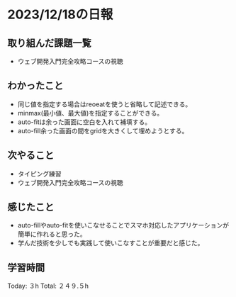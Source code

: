 # 2023/12/18の日報
## 取り組んだ課題一覧
* ウェブ開発入門完全攻略コースの視聴
## わかったこと
* 同じ値を指定する場合はreoeatを使うと省略して記述できる。
* minmax(最小値、最大値)を指定することができる。
* auto-fitは余った画面に空白を入れて補填する。
* auto-fill余った画面の間をgridを大きくして埋めようとする。
## 次やること
*  タイピング練習
*  ウェブ開発入門完全攻略コースの視聴
## 感じたこと
* auto-fillやauto-fitを使いこなせることでスマホ対応したアプリケーションが簡単に作れると思った。
* 学んだ技術を少しでも実践して使いこなすことが重要だと感じた。
## 学習時間
Today: ３h
Total: ２４９.５h
